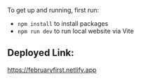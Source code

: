 To get up and running, first run:

- `npm install` to install packages
- `npm run dev` to run local website via Vite

## Deployed Link:
https://februaryfirst.netlify.app

